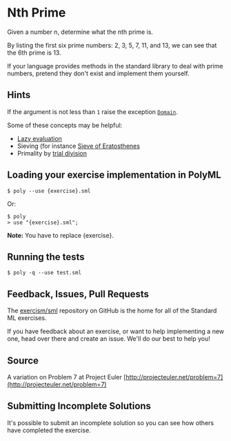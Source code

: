# Nth Prime

Given a number n, determine what the nth prime is.

By listing the first six prime numbers: 2, 3, 5, 7, 11, and 13, we can see that
the 6th prime is 13.

If your language provides methods in the standard library to deal with prime
numbers, pretend they don't exist and implement them yourself.

## Hints

If the argument is not less than `1` raise the exception [`Domain`](http://sml-family.org/Basis/general.html#SIG:GENERAL.Domain:EXN).

Some of these concepts may be helpful:

- [Lazy evaluation](https://en.wikipedia.org/wiki/Lazy_evaluation)
- Sieving (for instance [Sieve of Eratosthenes](https://en.wikipedia.org/wiki/Sieve_of_Eratosthenes)
- Primality by [trial division](https://en.wikipedia.org/wiki/Trial_division)


## Loading your exercise implementation in PolyML

```
$ poly --use {exercise}.sml
```

Or:

```
$ poly
> use "{exercise}.sml";
```

**Note:** You have to replace {exercise}.

## Running the tests

```
$ poly -q --use test.sml
```

## Feedback, Issues, Pull Requests

The [exercism/sml](https://github.com/exercism/sml) repository on
GitHub is the home for all of the Standard ML exercises.

If you have feedback about an exercise, or want to help implementing a new
one, head over there and create an issue. We'll do our best to help you!

## Source

A variation on Problem 7 at Project Euler [http://projecteuler.net/problem=7](http://projecteuler.net/problem=7)

## Submitting Incomplete Solutions
It's possible to submit an incomplete solution so you can see how others have completed the exercise.
